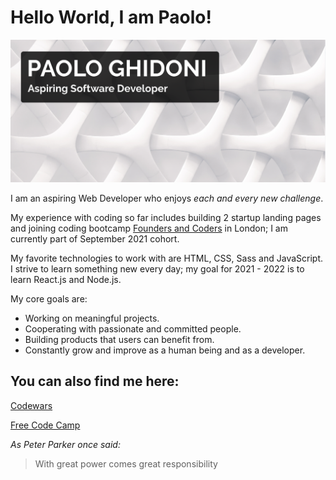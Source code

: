 # Hello World, I am Paolo!

![Image of Paolo](https://github.com/paologhidoni/paologhidoni/blob/main/header-background.png)

I am an aspiring Web Developer who enjoys *each and every new challenge*. 

My experience with coding so far includes building 2 startup landing pages and joining coding bootcamp [Founders and Coders](https://www.foundersandcoders.com) in London; I am currently part of September 2021 cohort. 

My favorite technologies to work with are HTML, CSS, Sass and JavaScript. I strive to learn something new every day; my goal for 2021 - 2022 is to learn React.js and Node.js.

My core goals are:

* Working on meaningful projects. 
* Cooperating with passionate and committed people.
* Building products that users can benefit from.
* Constantly grow and improve as a human being and as a developer.

## You can also find me here:

[Codewars](https://www.codewars.com/dashboard)

[Free Code Camp](https://www.freecodecamp.org/paolo)





*As Peter Parker once said:*

> With great power comes great responsibility






